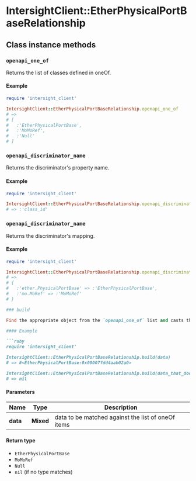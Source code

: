 # IntersightClient::EtherPhysicalPortBaseRelationship

## Class instance methods

### `openapi_one_of`

Returns the list of classes defined in oneOf.

#### Example

```ruby
require 'intersight_client'

IntersightClient::EtherPhysicalPortBaseRelationship.openapi_one_of
# =>
# [
#   :'EtherPhysicalPortBase',
#   :'MoMoRef',
#   :'Null'
# ]
```

### `openapi_discriminator_name`

Returns the discriminator's property name.

#### Example

```ruby
require 'intersight_client'

IntersightClient::EtherPhysicalPortBaseRelationship.openapi_discriminator_name
# => :'class_id'
```

### `openapi_discriminator_name`

Returns the discriminator's mapping.

#### Example

```ruby
require 'intersight_client'

IntersightClient::EtherPhysicalPortBaseRelationship.openapi_discriminator_mapping
# =>
# {
#   :'ether.PhysicalPortBase' => :'EtherPhysicalPortBase',
#   :'mo.MoRef' => :'MoMoRef'
# }

### build

Find the appropriate object from the `openapi_one_of` list and casts the data into it.

#### Example

```ruby
require 'intersight_client'

IntersightClient::EtherPhysicalPortBaseRelationship.build(data)
# => #<EtherPhysicalPortBase:0x00007fdd4aab02a0>

IntersightClient::EtherPhysicalPortBaseRelationship.build(data_that_doesnt_match)
# => nil
```

#### Parameters

| Name | Type | Description |
| ---- | ---- | ----------- |
| **data** | **Mixed** | data to be matched against the list of oneOf items |

#### Return type

- `EtherPhysicalPortBase`
- `MoMoRef`
- `Null`
- `nil` (if no type matches)

